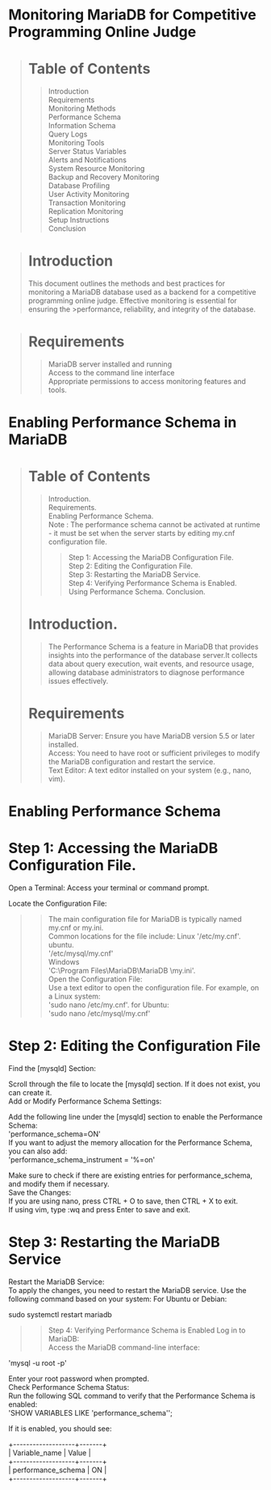 # Monitoring MariaDB for Competitive Programming Online Judge
> # Table of Contents
  >>Introduction  
  >>Requirements  
  >>Monitoring Methods  
  >>Performance Schema  
  >>Information Schema  
  >>Query Logs  
  >>Monitoring Tools  
  >>Server Status Variables  
  >>Alerts and Notifications  
  >>System Resource Monitoring  
  >>Backup and Recovery Monitoring  
  >>Database Profiling  
  >>User Activity Monitoring  
  >>Transaction Monitoring  
  >>Replication Monitoring  
>Setup Instructions  
  >>Conclusion
  
># Introduction
>This document outlines the methods and best practices for monitoring a MariaDB database used as a backend for a competitive programming online judge.   Effective monitoring is essential for ensuring the >performance, reliability, and integrity of the database.

># Requirements
>>MariaDB server installed and running  
>>Access to the command line interface  
>>Appropriate permissions to access monitoring features and tools.

# Enabling Performance Schema in MariaDB
> # Table of Contents
>> Introduction.  
>>Requirements.  
>>Enabling Performance Schema.  
>> Note : The performance schema cannot be activated at runtime - it must be set when the server starts by editing my.cnf configuration file.  
>>>Step 1: Accessing the MariaDB Configuration File.  
>>>Step 2: Editing the Configuration File.  
>>>Step 3: Restarting the MariaDB Service.  
>>>Step 4: Verifying Performance Schema is Enabled.  
>>Using Performance Schema.
>>Conclusion.  
> # Introduction.  
>>The Performance Schema is a feature in MariaDB that provides insights into the performance of the database server.It collects data about query execution, wait events, and resource usage, allowing database administrators to diagnose performance issues effectively.
> # Requirements
>>MariaDB Server: Ensure you have MariaDB version 5.5 or later installed.  
>>Access: You need to have root or sufficient privileges to modify the MariaDB configuration and restart the service.  
>>Text Editor: A text editor installed on your system (e.g., nano, vim).  

# Enabling Performance Schema
# Step 1: Accessing the MariaDB Configuration File.  
Open a Terminal: Access your terminal or command prompt.  

Locate the Configuration File:
>>The main configuration file for MariaDB is typically named my.cnf or my.ini.  
>>Common locations for the file include:
>>Linux
'/etc/my.cnf'.    
>>ubuntu.  
'/etc/mysql/my.cnf'    
>>Windows  
'C:\Program Files\MariaDB\MariaDB <version>\my.ini'.     
>Open the Configuration File:  
>Use a text editor to open the configuration file. For example, on a Linux system:    
'sudo nano /etc/my.cnf'. 
>> for Ubuntu:  
'sudo nano /etc/mysql/my.cnf'  
# Step 2: Editing the Configuration File
Find the [mysqld] Section:

Scroll through the file to locate the [mysqld] section. If it does not exist, you can create it. <br>
Add or Modify Performance Schema Settings:

Add the following line under the [mysqld] section to enable the Performance Schema:  
'performance_schema=ON'  
If you want to adjust the memory allocation for the Performance Schema, you can also add:    
'performance_schema_instrument = '%=on'

Make sure to check if there are existing entries for performance_schema, and modify them if necessary.    
Save the Changes:  
If you are using nano, press CTRL + O to save, then CTRL + X to exit.  
If using vim, type :wq and press Enter to save and exit.  
# Step 3: Restarting the MariaDB Service
Restart the MariaDB Service:    
To apply the changes, you need to restart the MariaDB service. Use the following command based on your system:
For Ubuntu or Debian:  

sudo systemctl restart mariadb


>>  Step 4: Verifying Performance Schema is Enabled
Log in to MariaDB:  
Access the MariaDB command-line interface:  

'mysql -u root -p'

Enter your root password when prompted.  
Check Performance Schema Status:  
Run the following SQL command to verify that the Performance Schema is enabled:  
'SHOW VARIABLES LIKE 'performance_schema'';

If it is enabled, you should see:

+-------------------+-------+  
| Variable_name     | Value |    
+-------------------+-------+  
| performance_schema | ON    |    
+-------------------+-------+  


